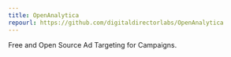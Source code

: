 ```yaml
---
title: OpenAnalytica
repourl: https://github.com/digitaldirectorlabs/OpenAnalytica
---
```


Free and Open Source Ad Targeting for Campaigns.